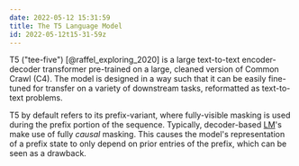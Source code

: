 ```yaml
---
date: 2022-05-12 15:31:59
title: The T5 Language Model
id: 2022-05-12t15-31-59z
---
```


T5 ("tee-five") [@raffel_exploring_2020] is a large text-to-text
encoder-decoder transformer pre-trained on a large, cleaned version of Common
Crawl (C4). The model is designed in a way such that it can be easily fine-tuned
for transfer on a variety of downstream tasks, reformatted as text-to-text
problems.

T5 by default refers to its prefix-variant, where fully-visible masking is used
during the prefix portion of the sequence. Typically, decoder-based
[LM](./2021-12-20t11-06-56z.md)'s make use of fully _causal_ masking. This
causes the model's representation of a prefix state to only depend on prior
entries of the prefix, which can be seen as a drawback.
